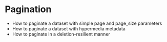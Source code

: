 # Pagination
  - How to paginate a dataset with simple page and page_size parameters
  - How to paginate a dataset with hypermedia metadata
  - How to paginate in a deletion-resilient manner

